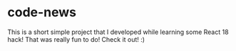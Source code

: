 # code-news
This is a short simple project that I developed while learning some React 18 hack! That was really fun to do! Check it out! :)
